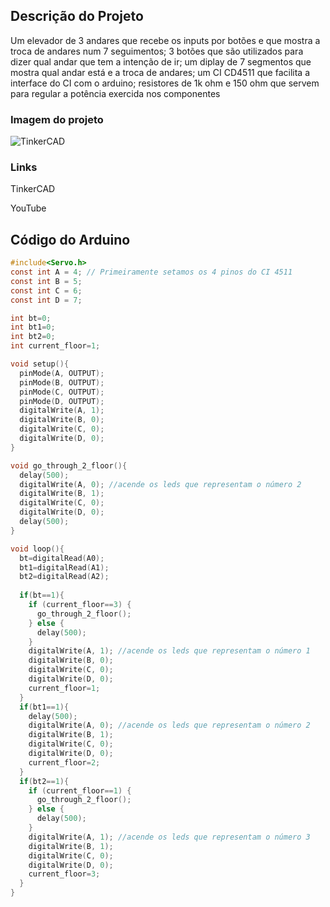 ## Descrição do Projeto
Um elevador de 3 andares que recebe os inputs por botões e que mostra a troca de
andares num 7 seguimentos;
3 botões que são utilizados para dizer qual andar que tem a intenção de ir; um diplay de 7
segmentos que mostra qual andar está e a troca de andares; um CI CD4511 que facilita a
interface do CI com o arduino; resistores de 1k ohm e 150 ohm que servem para regular a
potência exercida nos componentes

### Imagem do projeto

![TinkerCAD](./tinkercad.png)

### Links
TinkerCAD

YouTube

## Código do Arduino

```c
#include<Servo.h>
const int A = 4; // Primeiramente setamos os 4 pinos do CI 4511
const int B = 5;
const int C = 6;
const int D = 7;

int bt=0;
int bt1=0;
int bt2=0;
int current_floor=1;

void setup(){
  pinMode(A, OUTPUT);
  pinMode(B, OUTPUT);
  pinMode(C, OUTPUT);
  pinMode(D, OUTPUT);
  digitalWrite(A, 1);
  digitalWrite(B, 0);
  digitalWrite(C, 0);
  digitalWrite(D, 0);
}

void go_through_2_floor(){
  delay(500);
  digitalWrite(A, 0); //acende os leds que representam o número 2
  digitalWrite(B, 1);
  digitalWrite(C, 0);
  digitalWrite(D, 0);
  delay(500);
}

void loop(){
  bt=digitalRead(A0);  
  bt1=digitalRead(A1);
  bt2=digitalRead(A2);
  
  if(bt==1){
    if (current_floor==3) {
      go_through_2_floor();
    } else {
      delay(500);
    }
    digitalWrite(A, 1); //acende os leds que representam o número 1
    digitalWrite(B, 0);
    digitalWrite(C, 0);
    digitalWrite(D, 0);
    current_floor=1;
  }
  if(bt1==1){
    delay(500);
    digitalWrite(A, 0); //acende os leds que representam o número 2
    digitalWrite(B, 1);
    digitalWrite(C, 0);
    digitalWrite(D, 0);
    current_floor=2;
  }
  if(bt2==1){
    if (current_floor==1) {
      go_through_2_floor();
    } else {
      delay(500);
    }
    digitalWrite(A, 1); //acende os leds que representam o número 3
    digitalWrite(B, 1);
    digitalWrite(C, 0);
    digitalWrite(D, 0);
    current_floor=3;
  }
}
```
